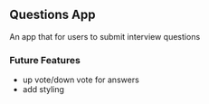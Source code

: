## Questions App
An app that for users to submit interview questions

### Future Features
- up vote/down vote for answers
- add styling   